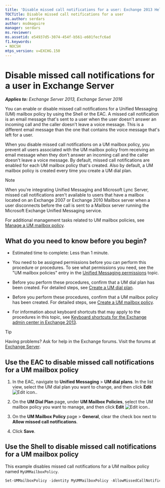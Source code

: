 ```yaml
---
title: 'Disable missed call notifications for a user: Exchange 2013 Help'
TOCTitle: Disable missed call notifications for a user
ms.author: serdars
author: msdmaguire
manager: serdars
ms.reviewer:
ms.assetid: e54937d5-3074-454f-b561-e601fecfc6ad
f1.keywords:
- NOCSH
mtps_version: v=EXCHG.150
---
```


# Disable missed call notifications for a user in Exchange Server

_**Applies to:** Exchange Server 2013, Exchange Server 2016_

You can enable or disable missed call notifications for a Unified Messaging (UM) mailbox policy by using the Shell or the EAC. A missed call notification is an email message that's sent to a user when the user doesn't answer an incoming call and the caller doesn't leave a voice message. This is a different email message than the one that contains the voice message that's left for a user.

When you disable missed call notifications on a UM mailbox policy, you prevent all users associated with the UM mailbox policy from receiving an email message when they don't answer an incoming call and the caller doesn't leave a voice message. By default, missed call notifications are enabled for each UM mailbox policy that's created. Also by default, a UM mailbox policy is created every time you create a UM dial plan.

> [!NOTE]
> When you're integrating Unified Messaging and Microsoft Lync Server, missed call notifications aren't available to users that have a mailbox located on an Exchange 2007 or Exchange 2010 Mailbox server when a user disconnects before the call is sent to a Mailbox server running the Microsoft Exchange Unified Messaging service.

For additional management tasks related to UM mailbox policies, see [Manage a UM mailbox policy](manage-um-mailbox-policy-exchange-2013-help.md).

## What do you need to know before you begin?

- Estimated time to complete: Less than 1 minute.

- You need to be assigned permissions before you can perform this procedure or procedures. To see what permissions you need, see the "UM mailbox policies" entry in the [Unified Messaging permissions](unified-messaging-permissions-exchange-2013-help.md) topic.

- Before you perform these procedures, confirm that a UM dial plan has been created. For detailed steps, see [Create a UM dial plan](create-um-dial-plan-exchange-2013-help.md).

- Before you perform these procedures, confirm that a UM mailbox policy has been created. For detailed steps, see [Create a UM mailbox policy](create-um-mailbox-policy-exchange-2013-help.md).

- For information about keyboard shortcuts that may apply to the procedures in this topic, see [Keyboard shortcuts for the Exchange admin center in Exchange 2013](keyboard-shortcuts-in-the-exchange-admin-center-2013-help.md).

> [!TIP]
> Having problems? Ask for help in the Exchange forums. Visit the forums at [Exchange Server](https://social.technet.microsoft.com/forums/office/home?category=exchangeserver).

## Use the EAC to disable missed call notifications for a UM mailbox policy

1. In the EAC, navigate to **Unified Messaging** \> **UM dial plans**. In the list view, select the UM dial plan you want to change, and then click **Edit** ![Edit icon.](images/ITPro_EAC_EditIcon.gif).

2. On the **UM Dial Plan** page, under **UM Mailbox Policies**, select the UM mailbox policy you want to manage, and then click **Edit** ![Edit icon.](images/ITPro_EAC_EditIcon.gif).

3. On the **UM Mailbox Policy** page \> **General**, clear the check box next to **Allow missed call notifications**.

4. Click **Save**.

## Use the Shell to disable missed call notifications for a UM mailbox policy

This example disables missed call notifications for a UM mailbox policy named `MyUMMailboxPolicy`.

```powershell
Set-UMMailboxPolicy -identity MyUMMailboxPolicy -AllowMissedCallNotifications $false
```
